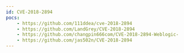 ```yaml
---
id: CVE-2018-2894
pocs:
    - https://github.com/111ddea/cve-2018-2894
    - https://github.com/LandGrey/CVE-2018-2894
    - https://github.com/changpin666com/CVE-2018-2894-Weblogic-
    - https://github.com/jas502n/CVE-2018-2894
---
```

